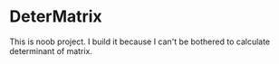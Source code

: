 # DeterMatrix
This is noob project. I build it because I can't be bothered to calculate determinant of matrix.
